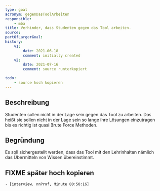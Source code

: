 ```yaml
---
type: goal
acronym: gegenDasToolArbeiten
responsible:
    - mba
title: Verhinder, dass Studenten gegen das Tool arbeiten.
source:
partOfLargerGoal: 
history:
    v1:
        date: 2021-06-18
        comment: initially created
    v2:
        date: 2021-07-16
        comment: source runterkopiert

todo:
    - source hoch kopieren
---
```


## Beschreibung

Studenten sollen nicht in der Lage sein gegen das Tool zu arbeiten. Das heißt sie sollen nicht in der Lage sein so lange ihre Lösungen einzutragen bis es richtig ist quasi Brute Force Methoden.

## Begründung

Es soll sichergestellt werden, dass das Tool mit den Lehrinhalten nämlich das Übermitteln von Wissen übereinstimmt.

## FIXME später hoch kopieren
    - [interview, nnProf, Minute 00:50:16]
